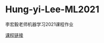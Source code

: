 # Hung-yi-Lee-ML2021
李宏毅老师机器学习2021课程作业

[课程链接](https://speech.ee.ntu.edu.tw/~hylee/ml/2021-spring.php)
